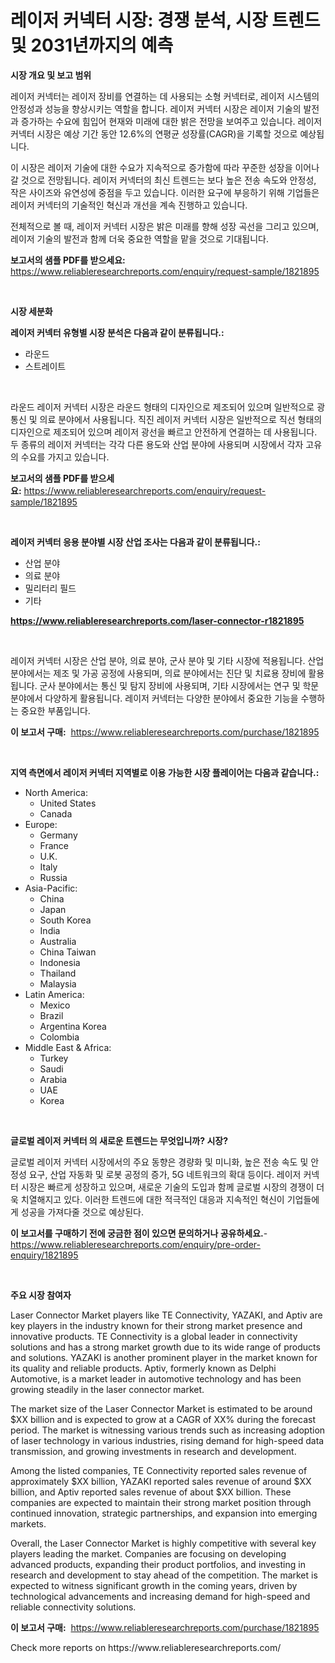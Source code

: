 <p><h1>레이저 커넥터 시장: 경쟁 분석, 시장 트렌드 및 2031년까지의 예측</h1></p><p><strong>시장 개요 및 보고 범위</strong></p>
<p><p>레이저 커넥터는 레이저 장비를 연결하는 데 사용되는 소형 커넥터로, 레이저 시스템의 안정성과 성능을 향상시키는 역할을 합니다. 레이저 커넥터 시장은 레이저 기술의 발전과 증가하는 수요에 힘입어 현재와 미래에 대한 밝은 전망을 보여주고 있습니다. 레이저 커넥터 시장은 예상 기간 동안 12.6%의 연평균 성장률(CAGR)을 기록할 것으로 예상됩니다.</p><p>이 시장은 레이저 기술에 대한 수요가 지속적으로 증가함에 따라 꾸준한 성장을 이어나갈 것으로 전망됩니다. 레이저 커넥터의 최신 트렌드는 보다 높은 전송 속도와 안정성, 작은 사이즈와 유연성에 중점을 두고 있습니다. 이러한 요구에 부응하기 위해 기업들은 레이저 커넥터의 기술적인 혁신과 개선을 계속 진행하고 있습니다.</p><p>전체적으로 볼 때, 레이저 커넥터 시장은 밝은 미래를 향해 성장 곡선을 그리고 있으며, 레이저 기술의 발전과 함께 더욱 중요한 역할을 맡을 것으로 기대됩니다.</p></p>
<p><strong>보고서의 샘플 PDF를 받으세요:</strong> <a href="https://www.reliableresearchreports.com/enquiry/request-sample/1821895">https://www.reliableresearchreports.com/enquiry/request-sample/1821895</a></p>
<p>&nbsp;</p>
<p><strong>시장 세분화</strong></p>
<p><strong>레이저 커넥터 유형별 시장 분석은 다음과 같이 분류됩니다.:</strong></p>
<p><ul><li>라운드</li><li>스트레이트</li></ul></p>
<p>&nbsp;</p>
<p><p>라운드 레이저 커넥터 시장은 라운드 형태의 디자인으로 제조되어 있으며 일반적으로 광통신 및 의료 분야에서 사용됩니다. 직진 레이저 커넥터 시장은 일반적으로 직선 형태의 디자인으로 제조되어 있으며 레이저 광선을 빠르고 안전하게 연결하는 데 사용됩니다. 두 종류의 레이저 커넥터는 각각 다른 용도와 산업 분야에 사용되며 시장에서 각자 고유의 수요를 가지고 있습니다.</p></p>
<p><strong>보고서의 샘플 PDF를 받으세요:</strong>&nbsp;<a href="https://www.reliableresearchreports.com/enquiry/request-sample/1821895">https://www.reliableresearchreports.com/enquiry/request-sample/1821895</a></p>
<p>&nbsp;</p>
<p><strong> 레이저 커넥터 응용 분야별 시장 산업 조사는 다음과 같이 분류됩니다.:</strong></p>
<p><ul><li>산업 분야</li><li>의료 분야</li><li>밀리터리 필드</li><li>기타</li></ul></p>
<p><strong><a href="https://www.reliableresearchreports.com/laser-connector-r1821895">https://www.reliableresearchreports.com/laser-connector-r1821895</a></strong></p>
<p>&nbsp;</p>
<p><p>레이저 커넥터 시장은 산업 분야, 의료 분야, 군사 분야 및 기타 시장에 적용됩니다. 산업 분야에서는 제조 및 가공 공정에 사용되며, 의료 분야에서는 진단 및 치료용 장비에 활용됩니다. 군사 분야에서는 통신 및 탐지 장비에 사용되며, 기타 시장에서는 연구 및 학문 분야에서 다양하게 활용됩니다. 레이저 커넥터는 다양한 분야에서 중요한 기능을 수행하는 중요한 부품입니다.</p></p>
<p><strong>이 보고서 구매:</strong>&nbsp; <a href="https://www.reliableresearchreports.com/purchase/1821895">https://www.reliableresearchreports.com/purchase/1821895</a></p>
<p>&nbsp;</p>
<p><strong>지역 측면에서 레이저 커넥터 지역별로 이용 가능한 시장 플레이어는 다음과 같습니다.:</strong></p>
<p><ul>
    <li>
        North America:
        <ul>
            <li>United States</li>
            <li>Canada</li>
        </ul>
    </li>
    <li>
        Europe:
        <ul>
            <li>Germany</li>
            <li>France</li>
            <li>U.K.</li>
            <li>Italy</li>
            <li>Russia</li>
        </ul>
    </li>
    <li>
        Asia-Pacific:
        <ul>
            <li>China</li>
            <li>Japan</li>
            <li>South Korea</li>
            <li>India</li>
            <li>Australia</li>
            <li>China Taiwan</li>
            <li>Indonesia</li>
            <li>Thailand</li>
            <li>Malaysia</li>
        </ul>
    </li>
    <li>
        Latin America:
        <ul>
            <li>Mexico</li>
            <li>Brazil</li>
            <li>Argentina Korea</li>
            <li>Colombia</li>
        </ul>
    </li>
    <li>
        Middle East & Africa:
        <ul>
            <li>Turkey</li>
            <li>Saudi</li>
            <li>Arabia</li>
            <li>UAE</li>
            <li>Korea</li>
        </ul>
    </li>
    </ul></p>
<p>&nbsp;</p>
<p><strong>글로벌 레이저 커넥터 의 새로운 트렌드는 무엇입니까? 시장?</strong></p>
<p><p>글로벌 레이저 커넥터 시장에서의 주요 동향은 경량화 및 미니화, 높은 전송 속도 및 안정성 요구, 산업 자동화 및 로봇 공정의 증가, 5G 네트워크의 확대 등이다. 레이저 커넥터 시장은 빠르게 성장하고 있으며, 새로운 기술의 도입과 함께 글로벌 시장의 경쟁이 더욱 치열해지고 있다. 이러한 트렌드에 대한 적극적인 대응과 지속적인 혁신이 기업들에게 성공을 가져다줄 것으로 예상된다.</p></p>
<p><strong>이 보고서를 구매하기 전에 궁금한 점이 있으면 문의하거나 공유하세요.</strong>- <a href="https://www.reliableresearchreports.com/enquiry/pre-order-enquiry/1821895">https://www.reliableresearchreports.com/enquiry/pre-order-enquiry/1821895</a></p>
<p>&nbsp;</p>
<p><strong>주요 시장 참여자</strong></p>
<p><p>Laser Connector Market players like TE Connectivity, YAZAKI, and Aptiv are key players in the industry known for their strong market presence and innovative products. TE Connectivity is a global leader in connectivity solutions and has a strong market growth due to its wide range of products and solutions. YAZAKI is another prominent player in the market known for its quality and reliable products. Aptiv, formerly known as Delphi Automotive, is a market leader in automotive technology and has been growing steadily in the laser connector market.</p><p>The market size of the Laser Connector Market is estimated to be around $XX billion and is expected to grow at a CAGR of XX% during the forecast period. The market is witnessing various trends such as increasing adoption of laser technology in various industries, rising demand for high-speed data transmission, and growing investments in research and development.</p><p>Among the listed companies, TE Connectivity reported sales revenue of approximately $XX billion, YAZAKI reported sales revenue of around $XX billion, and Aptiv reported sales revenue of about $XX billion. These companies are expected to maintain their strong market position through continued innovation, strategic partnerships, and expansion into emerging markets.</p><p>Overall, the Laser Connector Market is highly competitive with several key players leading the market. Companies are focusing on developing advanced products, expanding their product portfolios, and investing in research and development to stay ahead of the competition. The market is expected to witness significant growth in the coming years, driven by technological advancements and increasing demand for high-speed and reliable connectivity solutions.</p></p>
<p><strong>이 보고서 구매:</strong>&nbsp;&nbsp;<a href="https://www.reliableresearchreports.com/purchase/1821895">https://www.reliableresearchreports.com/purchase/1821895</a></p>
<p>Check more reports on https://www.reliableresearchreports.com/</p>